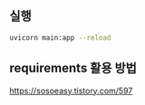 ## 실행

```bash
uvicorn main:app --reload
```

## requirements 활용 방법

https://sosoeasy.tistory.com/597
